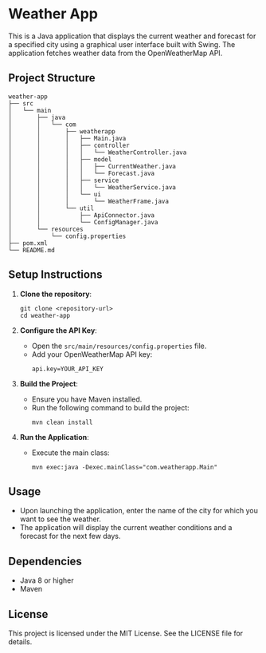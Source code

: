 # Weather App

This is a Java application that displays the current weather and forecast for a specified city using a graphical user interface built with Swing. The application fetches weather data from the OpenWeatherMap API.

## Project Structure

```
weather-app
├── src
│   └── main
│       ├── java
│       │   └── com
│       │       ├── weatherapp
│       │       │   ├── Main.java
│       │       │   ├── controller
│       │       │   │   └── WeatherController.java
│       │       │   ├── model
│       │       │   │   ├── CurrentWeather.java
│       │       │   │   └── Forecast.java
│       │       │   ├── service
│       │       │   │   └── WeatherService.java
│       │       │   └── ui
│       │       │       └── WeatherFrame.java
│       │       └── util
│       │           ├── ApiConnector.java
│       │           └── ConfigManager.java
│       └── resources
│           └── config.properties
├── pom.xml
└── README.md
```

## Setup Instructions

1. **Clone the repository**:
   ```
   git clone <repository-url>
   cd weather-app
   ```

2. **Configure the API Key**:
   - Open the `src/main/resources/config.properties` file.
   - Add your OpenWeatherMap API key:
     ```
     api.key=YOUR_API_KEY
     ```

3. **Build the Project**:
   - Ensure you have Maven installed.
   - Run the following command to build the project:
     ```
     mvn clean install
     ```

4. **Run the Application**:
   - Execute the main class:
     ```
     mvn exec:java -Dexec.mainClass="com.weatherapp.Main"
     ```

## Usage

- Upon launching the application, enter the name of the city for which you want to see the weather.
- The application will display the current weather conditions and a forecast for the next few days.

## Dependencies

- Java 8 or higher
- Maven

## License

This project is licensed under the MIT License. See the LICENSE file for details.